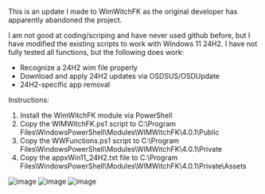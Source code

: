 This is an update I made to WimWitchFK as the original developer has apparently abandoned the project.

I am not good at coding/scriping and have never used github before, but I have modified the existing scripts to work with Windows 11 24H2. I have not fully tested all functions, but the following does work:
- Recognize a 24H2 wim file properly
- Download and apply 24H2 updates via OSDSUS/OSDUpdate
- 24H2-specific app removal

Instructions:
1. Install the WimWitchFK module via PowerShell
2. Copy the WIMWitchFK.ps1 script to C:\Program Files\WindowsPowerShell\Modules\WIMWitchFK\4.0.1\Public
3. Copy the WWFunctions.ps1 script to C:\Program Files\WindowsPowerShell\Modules\WIMWitchFK\4.0.1\Private
4. Copy the appxWin11_24H2.txt file to C:\Program Files\WindowsPowerShell\Modules\WIMWitchFK\4.0.1\Private\Assets


![image](https://github.com/user-attachments/assets/4020950a-e8d6-47ab-a2d8-541db508b2e3)
![image](https://github.com/user-attachments/assets/d97a2981-414d-4262-b61a-5935bc58420b)
![image](https://github.com/user-attachments/assets/a05b2578-a12e-4494-b165-8ea6ecd2c37c)
